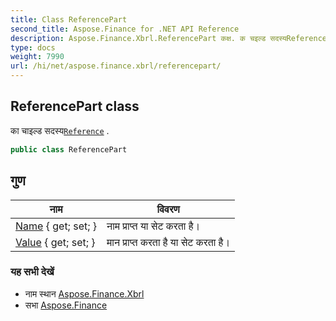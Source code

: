 ```yaml
---
title: Class ReferencePart
second_title: Aspose.Finance for .NET API Reference
description: Aspose.Finance.Xbrl.ReferencePart कक्ष. क चइल्ड सदस्यReference .
type: docs
weight: 7990
url: /hi/net/aspose.finance.xbrl/referencepart/
---
```

## ReferencePart class

का चाइल्ड सदस्य[`Reference`](../reference/) .

```csharp
public class ReferencePart
```

## गुण

| नाम | विवरण |
| --- | --- |
| [Name](../../aspose.finance.xbrl/referencepart/name/) { get; set; } | नाम प्राप्त या सेट करता है। |
| [Value](../../aspose.finance.xbrl/referencepart/value/) { get; set; } | मान प्राप्त करता है या सेट करता है। |

### यह सभी देखें

* नाम स्थान [Aspose.Finance.Xbrl](../../aspose.finance.xbrl/)
* सभा [Aspose.Finance](../../)


